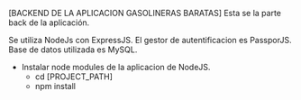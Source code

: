 [BACKEND DE LA APLICACION GASOLINERAS BARATAS]
Esta se la parte back de la aplicación.

Se utiliza NodeJs con ExpressJS. 
El gestor de autentificacion es PassporJS.
Base de datos utilizada es MySQL.

* Instalar node modules de la aplicacion de NodeJS.
  * cd [PROJECT_PATH]
  * npm install
